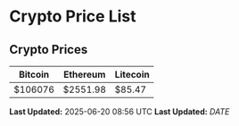 # Crypto Price List

## Crypto Prices
| Bitcoin | Ethereum | Litecoin |
| ------- | -------- | -------- |
| $106076 | $2551.98 | $85.47 |
**Last Updated:** 2025-06-20 08:56 UTC
**Last Updated:** $DATE$
